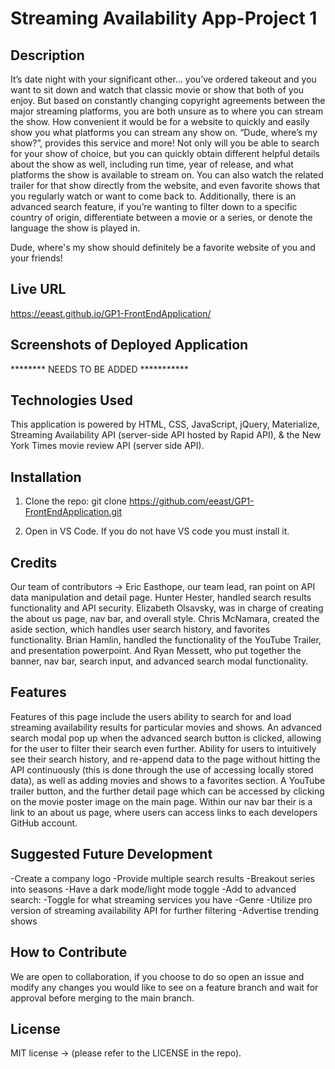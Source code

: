 # Streaming Availability App-Project 1

## Description

It’s date night with your significant other… you’ve ordered takeout and you want to sit down and watch that classic movie or show that both of you enjoy. But based on constantly changing copyright agreements between the major streaming platforms, you are both unsure as to where you can stream the show. How convenient it would be for a website to quickly and easily show you what platforms you can stream any show on. 
“Dude, where’s my show?”, provides this service and more! Not only will you be able to search for your show of choice, but you can quickly obtain different helpful details about the show as well, including run time, year of release, and what platforms the show is available to stream on. You can also watch the related trailer for that show directly from the website, and even favorite shows that you regularly watch or want to come back to. 
Additionally, there is an advanced search feature,  if you’re wanting to filter down to a specific country of origin, differentiate between a movie or a series, or denote the language the show is played in. 

Dude, where's my show should definitely be a favorite website of you and your friends!

## Live URL

https://eeast.github.io/GP1-FrontEndApplication/

## Screenshots of Deployed Application

******** NEEDS TO BE ADDED ***********

## Technologies Used

This application is powered by HTML, CSS, JavaScript, jQuery, Materialize, Streaming Availability API (server-side API hosted by Rapid API), & the New York Times movie review API (server side API).

## Installation

1. Clone the repo:
   git clone https://github.com/eeast/GP1-FrontEndApplication.git

2. Open in VS Code. If you do not have VS code you must install it.

## Credits

Our team of contributors -> Eric Easthope, our team lead, ran point on API data manipulation and detail page. Hunter Hester, handled search results functionality and API security. Elizabeth Olsavsky, was in charge of creating the about us page, nav bar, and overall style. Chris McNamara, created the aside section, which handles user search history, and favorites functionality. Brian Hamlin, handled the functionality of the YouTube Trailer, and presentation powerpoint. And Ryan Messett, who put together the banner, nav bar, search input, and advanced search modal functionality.

## Features

Features of this page include the users ability to search for and load streaming availability results for particular movies and shows. An advanced search modal pop up when the advanced search button is clicked, allowing for the user to filter their search even further. Ability for users to intuitively see their search history, and re-append data to the page without hitting the API continuously (this is done through the use of accessing locally stored data), as well as adding movies and shows to a favorites section. A YouTube trailer button, and the further detail page which can be accessed by clicking on the movie poster image on the main page. Within our nav bar their is a link to an about us page, where users can access links to each developers GitHub account. 

## Suggested Future Development

-Create a company logo
-Provide multiple search results
-Breakout series into seasons
-Have a dark mode/light mode toggle
-Add to advanced search:
    -Toggle for what streaming services you have
    -Genre
    -Utilize pro version of streaming availability API for further filtering
-Advertise trending shows

## How to Contribute

We are open to collaboration, if you choose to do so open an issue and modify any changes you would like to see on a feature branch and wait for approval before merging to the main branch.

## License

MIT license -> (please refer to the LICENSE in the repo).

